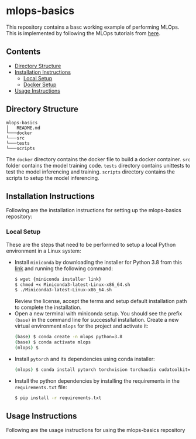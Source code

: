 # mlops-basics
This repository contains a basc working example of performing MLOps. This is implemented by following the MLOps tutorials from [here](https://github.com/graviraja/MLOps-Basics).

## Contents
* [Directory Structure](directory-structure)
* [Installation Instructions](installation-instructions)
  * [Local Setup](local-setup)
  * [Docker Setup](docker-setup)
* [Usage Instructions](usage-instructions)

## Directory Structure

```
mlops-basics
│   README.md
└───docker
└───src
└───tests
└───scripts
```

The `docker` directory contains the docker file to build a docker container. `src` folder contains the model training code. `tests` directory contains unittests to test the model inferencing and training. `scripts` directory contains the scripts to setup the model inferencing.

## Installation Instructions
Following are the installation instructions for setting up the mlops-basics repository:

### Local Setup
These are the steps that need to be performed to setup a local Python environment in a Linux system:
* Install `miniconda` by downloading the installer for Python 3.8 from this [link](https://docs.conda.io/en/latest/miniconda.html) and running the following command:
  ```sh
  $ wget {miniconda installer link}
  $ chmod +x Miniconda3-latest-Linux-x86_64.sh
  $ ./Miniconda3-latest-Linux-x86_64.sh
  ```
  Review the license, accept the terms and setup default installation path to complete the installation.
* Open a new terminal with miniconda setup. You should see the prefix `(base)` in the command line for successful installation. Create a new virtual environment `mlops` for the project and activate it:
  ```sh
  (base) $ conda create -n mlops python=3.8
  (base) $ conda activate mlops
  (mlops) $
  ```
* Install `pytorch` and its dependencies using conda installer:
  ```sh
  (mlops) $ conda install pytorch torchvision torchaudio cudatoolkit=11.1 -c pytorch -c nvidia
  ```
* Install the python dependencies by installing the requirements in the `requirements.txt` file:
  ```sh
  $ pip install -r requirements.txt
  ```

## Usage Instructions
Following are the usage instructions for using the mlops-basics repository